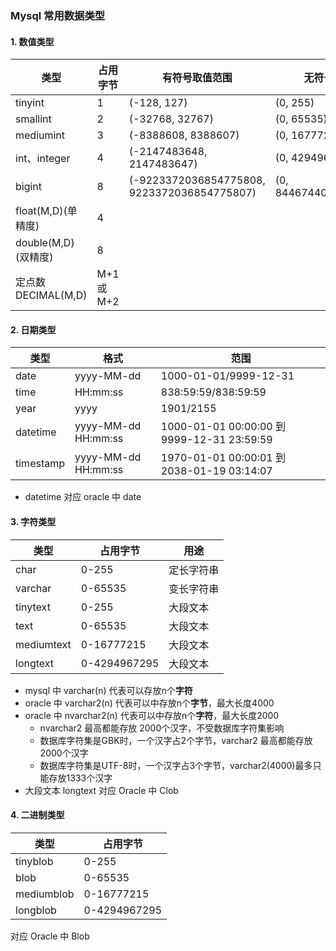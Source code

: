 ### Mysql 常用数据类型
#### 1. 数值类型

| 类型    | 占用字节    | 有符号取值范围     | 无符号取值范围    |
| ------ | ----------| --------- |------- |
|   tinyint    |     1       |    (-128, 127)       |  (0, 255)      |
|   smallint    |     2       |  (-32768, 32767)  |  (0, 65535)      |
|   mediumint  |     3       |   (-8388608, 8388607)     |   (0, 16777215)  |
|   int、integer  |  4     |  (-2147483648, 2147483647)    |  (0, 4294967295)    |
|   bigint  |       8     |    (-9223372036854775808, 9223372036854775807)    |  (0, 8446744073709551615)  |
|   float(M,D)(单精度)    |       4     |       |     |
|   double(M,D)(双精度)  |       8     |        |     |
|   定点数 DECIMAL(M,D)  |   M+1或M+2     |        |     |


#### 2. 日期类型

| 类型    | 格式    | 范围     |
| ------ | ----------| --------- |
|  date     |   yyyy-MM-dd   |  1000-01-01/9999-12-31 |  
|  time    |   HH:mm:ss  |   838:59:59/838:59:59 |        
|  year    |   yyyy     |   1901/2155   |        
|  datetime    |  yyyy-MM-dd HH:mm:ss      | 1000-01-01 00:00:00 到 9999-12-31 23:59:59    |        
|  timestamp    |  yyyy-MM-dd HH:mm:ss  | 1970-01-01 00:00:01 到 2038-01-19 03:14:07 |        

* datetime 对应 oracle 中 date

#### 3. 字符类型

| 类型    | 占用字节    | 用途     | 
| ------ | ----------| --------- |
|  char   |  0-255       |  定长字符串      |   
|  varchar   |  0-65535       |  变长字符串      |   
|  tinytext   |  0-255       |  大段文本      |   
|  text   |  0-65535       |  大段文本      |   
|  mediumtext   |  0-16777215       |  大段文本      |   
|  longtext   |  0-4294967295       |  大段文本      |   


* mysql 中 varchar(n) 代表可以存放n个**字符**
* oracle 中 varchar2(n) 代表可以中存放n个**字节**，最大长度4000
* oracle 中 nvarchar2(n) 代表可以中存放n个**字符**，最大长度2000
    * nvarchar2 最高都能存放 2000个汉字，不受数据库字符集影响
    * 数据库字符集是GBK时，一个汉字占2个字节，varchar2 最高都能存放 2000个汉字
    * 数据库字符集是UTF-8时，一个汉字占3个字节，varchar2(4000)最多只能存放1333个汉字
* 大段文本 longtext 对应 Oracle 中 Clob

#### 4. 二进制类型

| 类型    | 占用字节    | 
| ------ | ----------| 
|  tinyblob  |  0-255          |    
|  blob  |  0-65535          |    
|  mediumblob  |  0-16777215          |    
|  longblob  |  0-4294967295          |    

对应 Oracle 中 Blob

